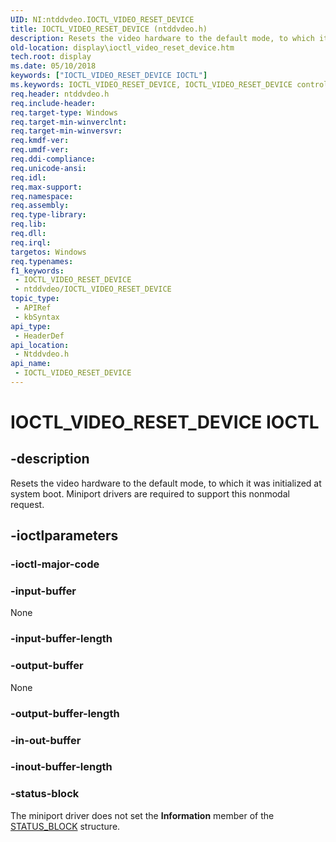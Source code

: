 ```yaml
---
UID: NI:ntddvdeo.IOCTL_VIDEO_RESET_DEVICE
title: IOCTL_VIDEO_RESET_DEVICE (ntddvdeo.h)
description: Resets the video hardware to the default mode, to which it was initialized at system boot. Miniport drivers are required to support this nonmodal request.
old-location: display\ioctl_video_reset_device.htm
tech.root: display
ms.date: 05/10/2018
keywords: ["IOCTL_VIDEO_RESET_DEVICE IOCTL"]
ms.keywords: IOCTL_VIDEO_RESET_DEVICE, IOCTL_VIDEO_RESET_DEVICE control, IOCTL_VIDEO_RESET_DEVICE control code [Display Devices], Video_IOCTLs_18bd8312-fd29-4e9c-bd8b-83c5f0e84fbf.xml, display.ioctl_video_reset_device, ntddvdeo/IOCTL_VIDEO_RESET_DEVICE
req.header: ntddvdeo.h
req.include-header: 
req.target-type: Windows
req.target-min-winverclnt: 
req.target-min-winversvr: 
req.kmdf-ver: 
req.umdf-ver: 
req.ddi-compliance: 
req.unicode-ansi: 
req.idl: 
req.max-support: 
req.namespace: 
req.assembly: 
req.type-library: 
req.lib: 
req.dll: 
req.irql: 
targetos: Windows
req.typenames: 
f1_keywords:
 - IOCTL_VIDEO_RESET_DEVICE
 - ntddvdeo/IOCTL_VIDEO_RESET_DEVICE
topic_type:
 - APIRef
 - kbSyntax
api_type:
 - HeaderDef
api_location:
 - Ntddvdeo.h
api_name:
 - IOCTL_VIDEO_RESET_DEVICE
---
```


# IOCTL_VIDEO_RESET_DEVICE IOCTL


## -description

Resets the video hardware to the default mode, to which it was initialized at system boot. Miniport drivers are required to support this nonmodal request.

## -ioctlparameters

### -ioctl-major-code

### -input-buffer

None

### -input-buffer-length

### -output-buffer

None

### -output-buffer-length

### -in-out-buffer

### -inout-buffer-length

### -status-block

The miniport driver does not set the <b>Information</b> member of the <a href="/windows-hardware/drivers/ddi/video/ns-video-_status_block">STATUS_BLOCK</a> structure.
